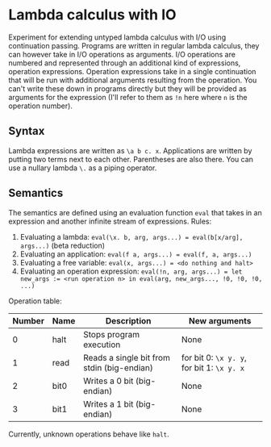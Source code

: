 Lambda calculus with IO
=======================

Experiment for extending untyped lambda calculus with I/O using continuation passing.
Programs are written in regular lambda calculus, they can however take in I/O operations as arguments.
I/O operations are numbered and represented through an additional kind of expressions, operation expressions.
Operation expressions take in a single continuation that will be run with additional arguments resulting from the operation.
You can't write these down in programs directly but they will be provided as arguments for the expression (I'll refer to them as `!n` here where `n` is the operation number).

Syntax
------

Lambda expressions are written as `\a b c. x`. Applications are written by putting two terms next to each other. Parentheses are also there. You can use a nullary lambda `\.` as a piping operator.

Semantics
---------

The semantics are defined using an evaluation function `eval` that takes in an expression and another infinite stream of expressions.
Rules:
1. Evaluating a lambda: `eval(\x. b, arg, args...) = eval(b[x/arg], args...)` (beta reduction)
2. Evaluating an application: `eval(f a, args...) = eval(f, a, args...)`
3. Evaluating a free variable: `eval(x, args...) = <do nothing and halt>`
4. Evaluating an operation expression: `eval(!n, arg, args...) = let new_args := <run operation n> in eval(arg, new_args..., !0, !0, !0, ...)`

Operation table:

Number | Name | Description                                  | New arguments
-------|------|----------------------------------------------|--------------
0      | halt | Stops program execution                      | None
1      | read | Reads a single bit from stdin (big-endian)   | for bit 0: `\x y. y`, for bit 1: `\x y. x`
2      | bit0 | Writes a 0 bit (big-endian)                  | None
3      | bit1 | Writes a 1 bit (big-endian)                  | None

Currently, unknown operations behave like `halt`.
